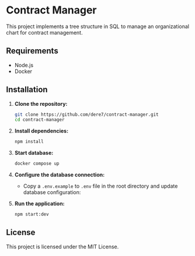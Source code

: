 # Contract Manager

This project implements a tree structure in SQL to manage an organizational chart for contract management.

## Requirements

- Node.js
- Docker

## Installation

1. **Clone the repository:**
    ```bash
    git clone https://github.com/dere7/contract-manager.git
    cd contract-manager
    ```

2. **Install dependencies:**
    ```bash
    npm install
    ```

3. **Start database:**

      ```bash
      docker compose up
      ```

4. **Configure the database connection:**

    - Copy a `.env.example` to `.env` file in the root directory and update database configuration:

5. **Run the application:**
    ```bash
    npm start:dev
    ```

## License

This project is licensed under the MIT License.

